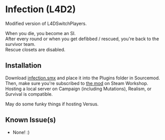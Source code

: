 # Infection (L4D2)
Modified version of L4DSwitchPlayers.

When you die, you become an SI.  
After every round or when you get defibbed / rescued, you're back to the survivor team.  
Rescue closets are disabled.

## Installation
Download [infection.smx](https://github.com/boogameow/agent-hunt-l4d2/raw/main/infection.smx) and place it into the Plugins folder in Sourcemod.  
Then, make sure you're subscribed to [the mod](https://steamcommunity.com/sharedfiles/filedetails/?id=2916244996) on Steam Workshop.  
Hosting a local server on Campaign (including Mutations), Realism, or Survival is compatible. 

May do some funky things if hosting Versus.  

## Known Issue(s)
- None! :)